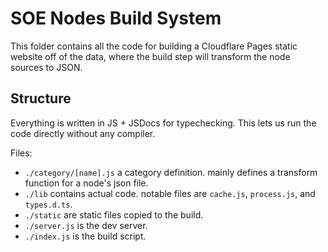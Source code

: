 # SOE Nodes Build System

This folder contains all the code for building a Cloudflare Pages static website
off of the data, where the build step will transform the node sources to JSON.

## Structure

Everything is written in JS + JSDocs for typechecking. This lets us run the code
directly without any compiler.

Files:

- `./category/[name].js` a category definition. mainly defines a transform
  function for a node's json file.
- `./lib` contains actual code. notable files are `cache.js`, `process.js`, and
  `types.d.ts`.
- `./static` are static files copied to the build.
- `./server.js` is the dev server.
- `./index.js` is the build script.

